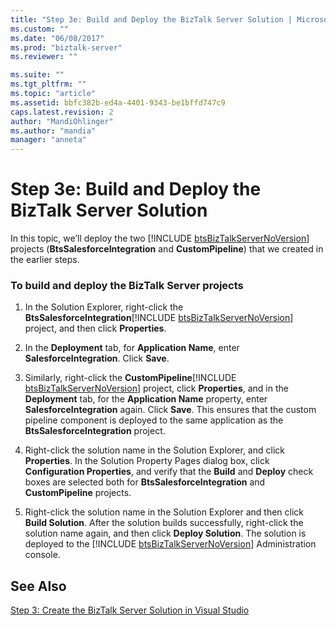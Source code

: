 ```yaml
---
title: "Step 3e: Build and Deploy the BizTalk Server Solution | Microsoft Docs"
ms.custom: ""
ms.date: "06/08/2017"
ms.prod: "biztalk-server"
ms.reviewer: ""

ms.suite: ""
ms.tgt_pltfrm: ""
ms.topic: "article"
ms.assetid: bbfc382b-ed4a-4401-9343-be1bffd747c9
caps.latest.revision: 2
author: "MandiOhlinger"
ms.author: "mandia"
manager: "anneta"
---
```

# Step 3e: Build and Deploy the BizTalk Server Solution
In this topic, we’ll deploy the two [!INCLUDE [btsBizTalkServerNoVersion](../includes/btsbiztalkservernoversion-md.md)] projects (<strong>BtsSalesforceIntegration</strong> and <strong>CustomPipeline</strong>) that we created in the earlier steps.  
  
### To build and deploy the BizTalk Server projects  
  
1. In the Solution Explorer, right-click the <strong>BtsSalesforceIntegration</strong>[!INCLUDE [btsBizTalkServerNoVersion](../includes/btsbiztalkservernoversion-md.md)] project, and then click <strong>Properties</strong>.  
  
2. In the **Deployment** tab, for **Application Name**, enter **SalesforceIntegration**. Click **Save**.  
  
3. Similarly, right-click the <strong>CustomPipeline</strong>[!INCLUDE [btsBizTalkServerNoVersion](../includes/btsbiztalkservernoversion-md.md)] project, click <strong>Properties</strong>, and in the <strong>Deployment</strong> tab, for the <strong>Application Name</strong> property, enter <strong>SalesforceIntegration</strong> again. Click <strong>Save</strong>. This ensures that the custom pipeline component is deployed to the same application as the <strong>BtsSalesforceIntegration</strong> project.  
  
4. Right-click the solution name in the Solution Explorer, and click **Properties**. In the Solution Property Pages dialog box, click **Configuration Properties**, and verify that the **Build** and **Deploy** check boxes are selected both for **BtsSalesforceIntegration** and **CustomPipeline** projects.  
  
5. Right-click the solution name in the Solution Explorer and then click <strong>Build Solution</strong>. After the solution builds successfully, right-click the solution name again, and then click <strong>Deploy Solution</strong>. The solution is deployed to the [!INCLUDE [btsBizTalkServerNoVersion](../includes/btsbiztalkservernoversion-md.md)] Administration console.  
  
## See Also  
 [Step 3: Create the BizTalk Server Solution in Visual Studio](../core/step-3-create-the-biztalk-server-solution-in-visual-studio.md)